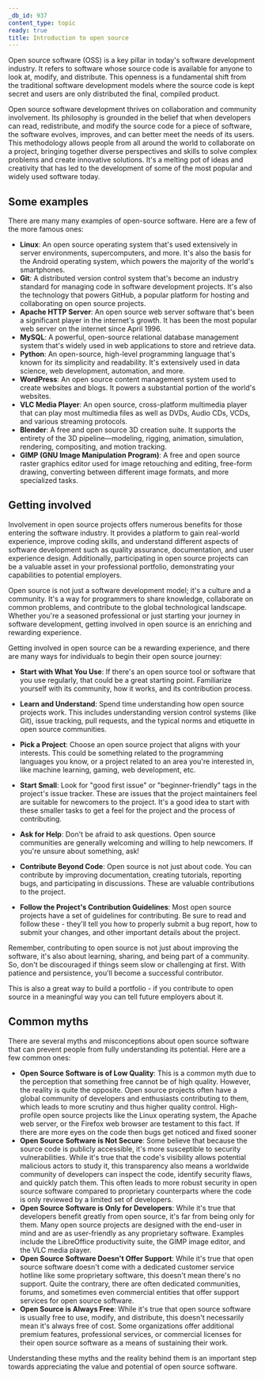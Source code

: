 ```yaml
---
_db_id: 937
content_type: topic
ready: true
title: Introduction to open source
---
```


Open source software (OSS) is a key pillar in today's software development industry. It refers to software whose source code is available for anyone to look at, modify, and distribute. This openness is a fundamental shift from the traditional software development models where the source code is kept secret and users are only distributed the final, compiled product.

Open source software development thrives on collaboration and community involvement. Its philosophy is grounded in the belief that when developers can read, redistribute, and modify the source code for a piece of software, the software evolves, improves, and can better meet the needs of its users. This methodology allows people from all around the world to collaborate on a project, bringing together diverse perspectives and skills to solve complex problems and create innovative solutions. It's a melting pot of ideas and creativity that has led to the development of some of the most popular and widely used software today.

## Some examples

There are many many examples of open-source software. Here are a few of the more famous ones:

- **Linux**: An open source operating system that's used extensively in server environments, supercomputers, and more. It's also the basis for the Android operating system, which powers the majority of the world's smartphones.
- **Git**: A distributed version control system that's become an industry standard for managing code in software development projects. It's also the technology that powers GitHub, a popular platform for hosting and collaborating on open source projects.
- **Apache HTTP Server**: An open source web server software that's been a significant player in the internet's growth. It has been the most popular web server on the internet since April 1996.
- **MySQL**: A powerful, open-source relational database management system that's widely used in web applications to store and retrieve data.
- **Python**: An open-source, high-level programming language that's known for its simplicity and readability. It's extensively used in data science, web development, automation, and more.
- **WordPress**: An open source content management system used to create websites and blogs. It powers a substantial portion of the world's websites.
- **VLC Media Player**: An open source, cross-platform multimedia player that can play most multimedia files as well as DVDs, Audio CDs, VCDs, and various streaming protocols.
- **Blender**: A free and open source 3D creation suite. It supports the entirety of the 3D pipeline—modeling, rigging, animation, simulation, rendering, compositing, and motion tracking.
- **GIMP (GNU Image Manipulation Program)**: A free and open source raster graphics editor used for image retouching and editing, free-form drawing, converting between different image formats, and more specialized tasks.

## Getting involved

Involvement in open source projects offers numerous benefits for those entering the software industry. It provides a platform to gain real-world experience, improve coding skills, and understand different aspects of software development such as quality assurance, documentation, and user experience design. Additionally, participating in open source projects can be a valuable asset in your professional portfolio, demonstrating your capabilities to potential employers.

Open source is not just a software development model; it's a culture and a community. It's a way for programmers to share knowledge, collaborate on common problems, and contribute to the global technological landscape. Whether you're a seasoned professional or just starting your journey in software development, getting involved in open source is an enriching and rewarding experience.

Getting involved in open source can be a rewarding experience, and there are many ways for individuals to begin their open source journey:

- **Start with What You Use**: If there's an open source tool or software that you use regularly, that could be a great starting point. Familiarize yourself with its community, how it works, and its contribution process.
- **Learn and Understand**: Spend time understanding how open source projects work. This includes understanding version control systems (like Git), issue tracking, pull requests, and the typical norms and etiquette in open source communities.
- **Pick a Project**: Choose an open source project that aligns with your interests. This could be something related to the programming languages you know, or a project related to an area you're interested in, like machine learning, gaming, web development, etc.
- **Start Small**: Look for "good first issue" or "beginner-friendly" tags in the project's issue tracker. These are issues that the project maintainers feel are suitable for newcomers to the project. It's a good idea to start with these smaller tasks to get a feel for the project and the process of contributing.
- **Ask for Help**: Don't be afraid to ask questions. Open source communities are generally welcoming and willing to help newcomers. If you're unsure about something, ask!

- **Contribute Beyond Code**: Open source is not just about code. You can contribute by improving documentation, creating tutorials, reporting bugs, and participating in discussions. These are valuable contributions to the project.

- **Follow the Project's Contribution Guidelines**: Most open source projects have a set of guidelines for contributing. Be sure to read and follow these - they'll tell you how to properly submit a bug report, how to submit your changes, and other important details about the project.

Remember, contributing to open source is not just about improving the software, it's also about learning, sharing, and being part of a community. So, don't be discouraged if things seem slow or challenging at first. With patience and persistence, you'll become a successful contributor.

This is also a great way to build a portfolio - if you contribute to open source in a meaningful way you can tell future employers about it.

## Common myths

There are several myths and misconceptions about open source software that can prevent people from fully understanding its potential. Here are a few common ones:

- **Open Source Software is of Low Quality**: This is a common myth due to the perception that something free cannot be of high quality. However, the reality is quite the opposite. Open source projects often have a global community of developers and enthusiasts contributing to them, which leads to more scrutiny and thus higher quality control. High-profile open source projects like the Linux operating system, the Apache web server, or the Firefox web browser are testament to this fact. If there are more eyes on the code then bugs get noticed and fixed sooner
- **Open Source Software is Not Secure**: Some believe that because the source code is publicly accessible, it's more susceptible to security vulnerabilities. While it's true that the code's visibility allows potential malicious actors to study it, this transparency also means a worldwide community of developers can inspect the code, identify security flaws, and quickly patch them. This often leads to more robust security in open source software compared to proprietary counterparts where the code is only reviewed by a limited set of developers.
- **Open Source Software is Only for Developers**: While it's true that developers benefit greatly from open source, it's far from being only for them. Many open source projects are designed with the end-user in mind and are as user-friendly as any proprietary software. Examples include the LibreOffice productivity suite, the GIMP image editor, and the VLC media player.
- **Open Source Software Doesn't Offer Support**: While it's true that open source software doesn't come with a dedicated customer service hotline like some proprietary software, this doesn't mean there's no support. Quite the contrary, there are often dedicated communities, forums, and sometimes even commercial entities that offer support services for open source software.
- **Open Source is Always Free**: While it's true that open source software is usually free to use, modify, and distribute, this doesn't necessarily mean it's always free of cost. Some organizations offer additional premium features, professional services, or commercial licenses for their open source software as a means of sustaining their work.

Understanding these myths and the reality behind them is an important step towards appreciating the value and potential of open source software.